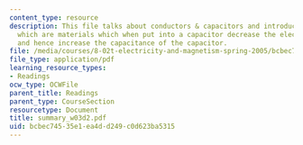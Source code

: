 ```yaml
---
content_type: resource
description: This file talks about conductors & capacitors and introduces dielectrics,
  which are materials which when put into a capacitor decrease the electric field
  and hence increase the capacitance of the capacitor.
file: /media/courses/8-02t-electricity-and-magnetism-spring-2005/bcbec74535e1ea4dd249c0d623ba5315_summary_w03d2.pdf
file_type: application/pdf
learning_resource_types:
- Readings
ocw_type: OCWFile
parent_title: Readings
parent_type: CourseSection
resourcetype: Document
title: summary_w03d2.pdf
uid: bcbec745-35e1-ea4d-d249-c0d623ba5315
---
```

